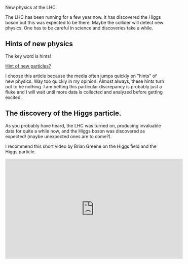 New physics at the LHC. 

The LHC has been running for a few year now. It has discovered the Higgs boson but this was expected to be there. Maybe the collider will detect new physics. One has to be careful in science and discoveries take a while. 

## Hints of new physics 

The key word is hints!

<a href="https://www.nature.com/news/physicists-excited-by-latest-lhc-anomaly-1.21865" target="_blank">Hint of new particles?</a>

I choose this article because the media often jumps quickly on "hints" of new physics. Way too quickly in my opinion. Almost always, these hints turn out to be nothing. I am betting this particular discrepancy is probably just a fluke and I will wait until more data is collected and analyzed before getting excited.

## The discovery of the Higgs particle. 

As you probably have heard, the LHC was turned on, producing invaluable data for quite a while now, and the Higgs boson was discovered as expected! (maybe unexpected ones are to come?).

I recommend this short video by Brian Greene on the Higgs field and the Higgs particle.

<iframe allowfullscreen="" frameborder="0" height="315" src="https://www.youtube.com/embed/tcHz3o4t6Rk" width="560"></iframe>